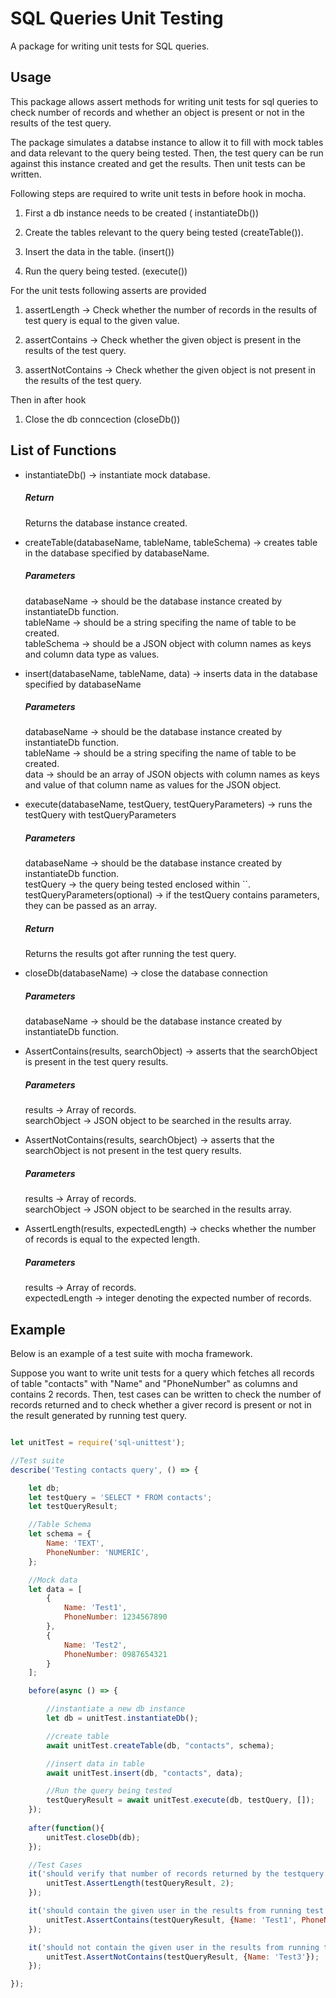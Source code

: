 # SQL Queries Unit Testing

A package for writing unit tests for SQL queries.

## Usage

This package allows assert methods for writing unit tests for sql queries to check number of records and whether an object is present or not in the results of the test query.

The package simulates a databse instance to allow it to fill with mock tables and data relevant to the query being tested. 
Then, the test query can be run against this instance created and get the results.
Then unit tests can be written.

Following steps are required to write unit tests in before hook in mocha.
1) First a db instance needs to be created ( instantiateDb())

2) Create the tables relevant to the query being tested (createTable()).

3) Insert the data in the table. (insert())

4) Run the query being tested. (execute())

For the unit tests following asserts are provided
1) assertLength -> Check whether the number of records in the results of test query is equal to the given value.

2) assertContains -> Check whether the given object is present in the results of the test query.

3) assertNotContains -> Check whether the given object is not present in the results of the test query.

Then in after hook
1) Close the db conncection (closeDb())


## List of Functions

* instantiateDb() -> instantiate mock database.

  ##### Return
     Returns the database instance created.

* createTable(databaseName, tableName, tableSchema) -> creates table in the database specified by databaseName. 

  ##### Parameters
     databaseName -> should be the database instance created by instantiateDb function.  
     tableName -> should be a string specifing the name of table to be created.  
     tableSchema -> should be a JSON object with column names as keys and column data type as values.

* insert(databaseName, tableName, data) -> inserts data in the database specified by databaseName

  ##### Parameters
     databaseName -> should be the database instance created by instantiateDb function.  
     tableName -> should be a string specifing the name of table to be created.  
     data -> should be an array of JSON objects with column names as keys and value of that column name as values for the JSON object.

* execute(databaseName, testQuery, testQueryParameters) -> runs the testQuery with testQueryParameters

  ##### Parameters
     databaseName -> should be the database instance created by instantiateDb function.   
     testQuery -> the query being tested enclosed within ``.  
     testQueryParameters(optional) -> if the testQuery contains parameters, they can be passed as an array.

  ##### Return
     Returns the results got after running the test query.

* closeDb(databaseName) -> close the database connection

  ##### Parameters
     databaseName -> should be the database instance created by instantiateDb function.
     
* AssertContains(results, searchObject) -> asserts that the searchObject is present in the test query results.

  ##### Parameters
     results -> Array of records.  
     searchObject -> JSON object to be searched in the results array.

* AssertNotContains(results, searchObject) -> asserts that the searchObject is not present in the test query results.

  ##### Parameters
     results -> Array of records.  
     searchObject -> JSON object to be searched in the results array.

* AssertLength(results, expectedLength) -> checks whether the number of records is equal to the expected length.

  ##### Parameters
     results -> Array of records.  
     expectedLength -> integer denoting the expected number of records.
  
## Example

Below is an example of a test suite with mocha framework.

Suppose you want to write unit tests for a query which fetches all records of table "contacts" with "Name" and "PhoneNumber" as columns and contains 2 records.
Then, test cases can be written to check the number of records returned and to check whether a giver record is present or not in the result generated by running test query.

``` js

let unitTest = require('sql-unittest');

//Test suite
describe('Testing contacts query', () => {

    let db;
    let testQuery = 'SELECT * FROM contacts';
    let testQueryResult;

    //Table Schema
    let schema = {
        Name: 'TEXT',
        PhoneNumber: 'NUMERIC', 
    };

    //Mock data
    let data = [
        {
            Name: 'Test1',
            PhoneNumber: 1234567890
        },
        {
            Name: 'Test2',
            PhoneNumber: 0987654321
        }
    ];

    before(async () => {  

        //instantiate a new db instance
        let db = unitTest.instantiateDb();

        //create table
        await unitTest.createTable(db, "contacts", schema);

        //insert data in table
        await unitTest.insert(db, "contacts", data);

        //Run the query being tested
        testQueryResult = await unitTest.execute(db, testQuery, []);
    });
    
    after(function(){
        unitTest.closeDb(db);
    });

    //Test Cases
    it('should verify that number of records returned by the testquery is 2', async() => {
        unitTest.AssertLength(testQueryResult, 2);    
    });

    it('should contain the given user in the results from running test query', async() => {
        unitTest.AssertContains(testQueryResult, {Name: 'Test1', PhoneNumber: 1234567890});    
    });

    it('should not contain the given user in the results from running test query', async() => {
        unitTest.AssertNotContains(testQueryResult, {Name: 'Test3'});    
    });

});

```




